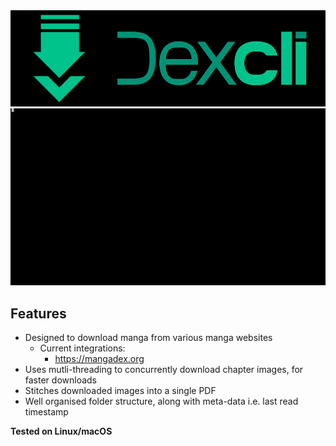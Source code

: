 <div align="center">
    <img src=".github/assets/logo.png" alt="logo.png">
    <img src=".github/assets/demo.gif" alt="demo.gif">
</div>

## Features 
- Designed to download manga from various manga websites
	- Current integrations:
		- https://mangadex.org
- Uses mutli-threading to concurrently download chapter images, for faster downloads
- Stitches downloaded images into a single PDF
- Well organised folder structure, along with meta-data i.e. last read timestamp

<b>Tested on Linux/macOS</b>
